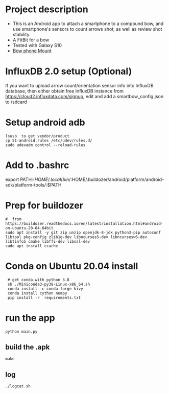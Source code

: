 #  Project description

* This is an Android app to attach a smartphone to a compound bow, and use smartphone's sensors to count arrows shot, as well as review shot stability.
* A FitBit for a bow
* Tested with Galaxy S10
* [Bow phone Mount](https://www.amazon.ca/Smartphone-Camera-Phone-IPhone-Samsung/dp/B00BVF6V5Q)

#  InfluxDB 2.0 setup (Optional)

If you want to upload arrow count/orientation sensor info into InfluxDB database, then either obtain free InfluxDB instance from https://cloud2.influxdata.com/signup, edit and add a smartbow_config.json to /sdcard


# Setup android adb
```
lsusb  to get vendor/product
cp 51-android.rules /etc/udev/rules.d/
sudo udevadm control --reload-rules
```

# Add to .bashrc
export PATH=$HOME/.local/bin/:$HOME/.buildozer/android/platform/android-sdk/platform-tools/:$PATH

# Prep for buildozer
```
#  from https://buildozer.readthedocs.io/en/latest/installation.html#android-on-ubuntu-20-04-64bit
sudo apt install -y git zip unzip openjdk-8-jdk python3-pip autoconf libtool pkg-config zlib1g-dev libncurses5-dev libncursesw5-dev libtinfo5 cmake libffi-dev libssl-dev
sudo apt install ccache
```

# Conda on Ubuntu 20.04 install
```
 # get conda with python 3.8
 sh ./Miniconda3-py38-Linux-x86_64.sh
 conda install -c conda-forge kivy
 conda install cython numpy
 pip install -r  requirements.txt
```

# run the app
```python main.py```

## build the .apk
 ```make```

## log
```./logcat.sh```

